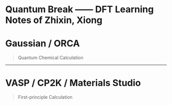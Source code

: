 # Quantum Break —— DFT Learning Notes of Zhixin, Xiong

# Gaussian / ORCA
> Quantum Chemical Calculation
---
# VASP / CP2K / Materials Studio
> First-principle Calculation
